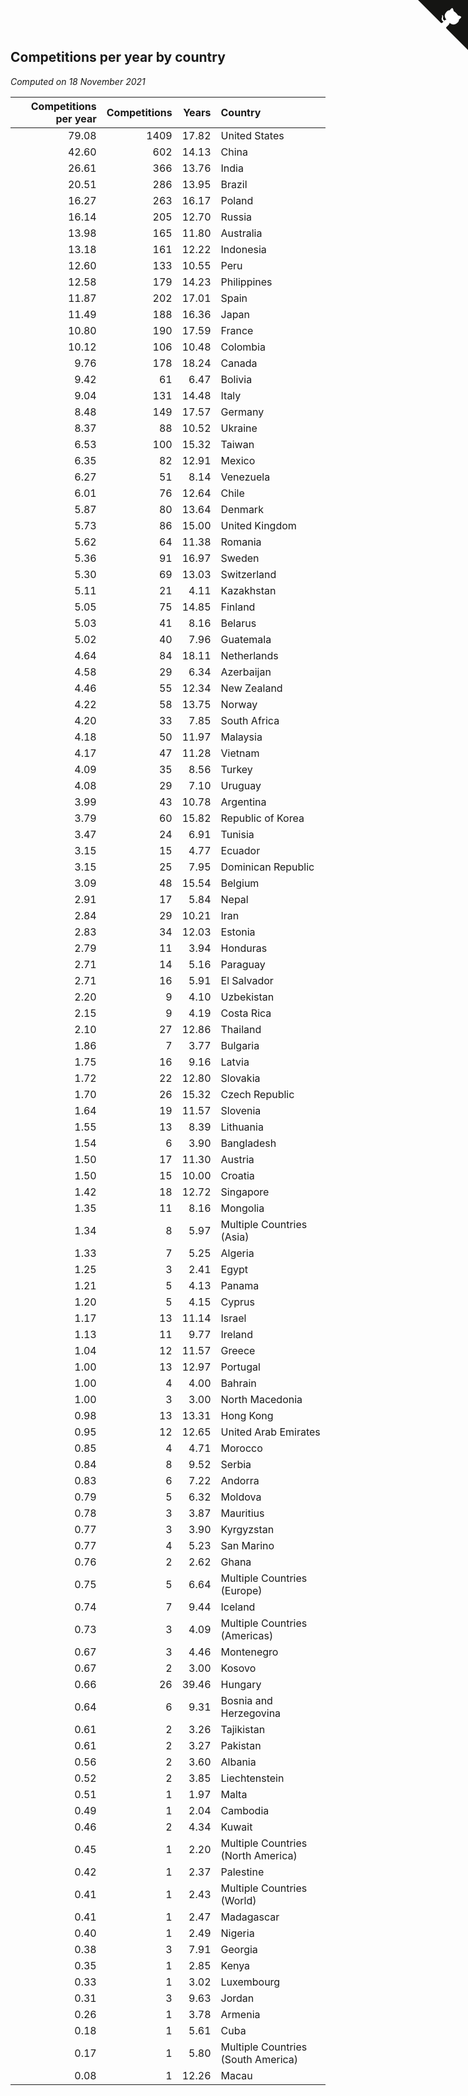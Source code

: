## Competitions per year by country

*Computed on 18 November 2021*

| Competitions per year | Competitions | Years | Country |
| ---: | ---: | ---: | :--- |
| 79.08 | 1409 | 17.82 | United States |
| 42.60 | 602 | 14.13 | China |
| 26.61 | 366 | 13.76 | India |
| 20.51 | 286 | 13.95 | Brazil |
| 16.27 | 263 | 16.17 | Poland |
| 16.14 | 205 | 12.70 | Russia |
| 13.98 | 165 | 11.80 | Australia |
| 13.18 | 161 | 12.22 | Indonesia |
| 12.60 | 133 | 10.55 | Peru |
| 12.58 | 179 | 14.23 | Philippines |
| 11.87 | 202 | 17.01 | Spain |
| 11.49 | 188 | 16.36 | Japan |
| 10.80 | 190 | 17.59 | France |
| 10.12 | 106 | 10.48 | Colombia |
| 9.76 | 178 | 18.24 | Canada |
| 9.42 | 61 | 6.47 | Bolivia |
| 9.04 | 131 | 14.48 | Italy |
| 8.48 | 149 | 17.57 | Germany |
| 8.37 | 88 | 10.52 | Ukraine |
| 6.53 | 100 | 15.32 | Taiwan |
| 6.35 | 82 | 12.91 | Mexico |
| 6.27 | 51 | 8.14 | Venezuela |
| 6.01 | 76 | 12.64 | Chile |
| 5.87 | 80 | 13.64 | Denmark |
| 5.73 | 86 | 15.00 | United Kingdom |
| 5.62 | 64 | 11.38 | Romania |
| 5.36 | 91 | 16.97 | Sweden |
| 5.30 | 69 | 13.03 | Switzerland |
| 5.11 | 21 | 4.11 | Kazakhstan |
| 5.05 | 75 | 14.85 | Finland |
| 5.03 | 41 | 8.16 | Belarus |
| 5.02 | 40 | 7.96 | Guatemala |
| 4.64 | 84 | 18.11 | Netherlands |
| 4.58 | 29 | 6.34 | Azerbaijan |
| 4.46 | 55 | 12.34 | New Zealand |
| 4.22 | 58 | 13.75 | Norway |
| 4.20 | 33 | 7.85 | South Africa |
| 4.18 | 50 | 11.97 | Malaysia |
| 4.17 | 47 | 11.28 | Vietnam |
| 4.09 | 35 | 8.56 | Turkey |
| 4.08 | 29 | 7.10 | Uruguay |
| 3.99 | 43 | 10.78 | Argentina |
| 3.79 | 60 | 15.82 | Republic of Korea |
| 3.47 | 24 | 6.91 | Tunisia |
| 3.15 | 15 | 4.77 | Ecuador |
| 3.15 | 25 | 7.95 | Dominican Republic |
| 3.09 | 48 | 15.54 | Belgium |
| 2.91 | 17 | 5.84 | Nepal |
| 2.84 | 29 | 10.21 | Iran |
| 2.83 | 34 | 12.03 | Estonia |
| 2.79 | 11 | 3.94 | Honduras |
| 2.71 | 14 | 5.16 | Paraguay |
| 2.71 | 16 | 5.91 | El Salvador |
| 2.20 | 9 | 4.10 | Uzbekistan |
| 2.15 | 9 | 4.19 | Costa Rica |
| 2.10 | 27 | 12.86 | Thailand |
| 1.86 | 7 | 3.77 | Bulgaria |
| 1.75 | 16 | 9.16 | Latvia |
| 1.72 | 22 | 12.80 | Slovakia |
| 1.70 | 26 | 15.32 | Czech Republic |
| 1.64 | 19 | 11.57 | Slovenia |
| 1.55 | 13 | 8.39 | Lithuania |
| 1.54 | 6 | 3.90 | Bangladesh |
| 1.50 | 17 | 11.30 | Austria |
| 1.50 | 15 | 10.00 | Croatia |
| 1.42 | 18 | 12.72 | Singapore |
| 1.35 | 11 | 8.16 | Mongolia |
| 1.34 | 8 | 5.97 | Multiple Countries (Asia) |
| 1.33 | 7 | 5.25 | Algeria |
| 1.25 | 3 | 2.41 | Egypt |
| 1.21 | 5 | 4.13 | Panama |
| 1.20 | 5 | 4.15 | Cyprus |
| 1.17 | 13 | 11.14 | Israel |
| 1.13 | 11 | 9.77 | Ireland |
| 1.04 | 12 | 11.57 | Greece |
| 1.00 | 13 | 12.97 | Portugal |
| 1.00 | 4 | 4.00 | Bahrain |
| 1.00 | 3 | 3.00 | North Macedonia |
| 0.98 | 13 | 13.31 | Hong Kong |
| 0.95 | 12 | 12.65 | United Arab Emirates |
| 0.85 | 4 | 4.71 | Morocco |
| 0.84 | 8 | 9.52 | Serbia |
| 0.83 | 6 | 7.22 | Andorra |
| 0.79 | 5 | 6.32 | Moldova |
| 0.78 | 3 | 3.87 | Mauritius |
| 0.77 | 3 | 3.90 | Kyrgyzstan |
| 0.77 | 4 | 5.23 | San Marino |
| 0.76 | 2 | 2.62 | Ghana |
| 0.75 | 5 | 6.64 | Multiple Countries (Europe) |
| 0.74 | 7 | 9.44 | Iceland |
| 0.73 | 3 | 4.09 | Multiple Countries (Americas) |
| 0.67 | 3 | 4.46 | Montenegro |
| 0.67 | 2 | 3.00 | Kosovo |
| 0.66 | 26 | 39.46 | Hungary |
| 0.64 | 6 | 9.31 | Bosnia and Herzegovina |
| 0.61 | 2 | 3.26 | Tajikistan |
| 0.61 | 2 | 3.27 | Pakistan |
| 0.56 | 2 | 3.60 | Albania |
| 0.52 | 2 | 3.85 | Liechtenstein |
| 0.51 | 1 | 1.97 | Malta |
| 0.49 | 1 | 2.04 | Cambodia |
| 0.46 | 2 | 4.34 | Kuwait |
| 0.45 | 1 | 2.20 | Multiple Countries (North America) |
| 0.42 | 1 | 2.37 | Palestine |
| 0.41 | 1 | 2.43 | Multiple Countries (World) |
| 0.41 | 1 | 2.47 | Madagascar |
| 0.40 | 1 | 2.49 | Nigeria |
| 0.38 | 3 | 7.91 | Georgia |
| 0.35 | 1 | 2.85 | Kenya |
| 0.33 | 1 | 3.02 | Luxembourg |
| 0.31 | 3 | 9.63 | Jordan |
| 0.26 | 1 | 3.78 | Armenia |
| 0.18 | 1 | 5.61 | Cuba |
| 0.17 | 1 | 5.80 | Multiple Countries (South America) |
| 0.08 | 1 | 12.26 | Macau |


<a href="https://github.com/jonatanklosko/wca_statistics" class="github-corner" aria-label="View source on Github"><svg width="80" height="80" viewBox="0 0 250 250" style="fill:#151513; color:#fff; position: absolute; top: 0; border: 0; right: 0;" aria-hidden="true"><path d="M0,0 L115,115 L130,115 L142,142 L250,250 L250,0 Z"></path><path d="M128.3,109.0 C113.8,99.7 119.0,89.6 119.0,89.6 C122.0,82.7 120.5,78.6 120.5,78.6 C119.2,72.0 123.4,76.3 123.4,76.3 C127.3,80.9 125.5,87.3 125.5,87.3 C122.9,97.6 130.6,101.9 134.4,103.2" fill="currentColor" style="transform-origin: 130px 106px;" class="octo-arm"></path><path d="M115.0,115.0 C114.9,115.1 118.7,116.5 119.8,115.4 L133.7,101.6 C136.9,99.2 139.9,98.4 142.2,98.6 C133.8,88.0 127.5,74.4 143.8,58.0 C148.5,53.4 154.0,51.2 159.7,51.0 C160.3,49.4 163.2,43.6 171.4,40.1 C171.4,40.1 176.1,42.5 178.8,56.2 C183.1,58.6 187.2,61.8 190.9,65.4 C194.5,69.0 197.7,73.2 200.1,77.6 C213.8,80.2 216.3,84.9 216.3,84.9 C212.7,93.1 206.9,96.0 205.4,96.6 C205.1,102.4 203.0,107.8 198.3,112.5 C181.9,128.9 168.3,122.5 157.7,114.1 C157.9,116.9 156.7,120.9 152.7,124.9 L141.0,136.5 C139.8,137.7 141.6,141.9 141.8,141.8 Z" fill="currentColor" class="octo-body"></path></svg></a><style>.github-corner:hover .octo-arm{animation:octocat-wave 560ms ease-in-out}@keyframes octocat-wave{0%,100%{transform:rotate(0)}20%,60%{transform:rotate(-25deg)}40%,80%{transform:rotate(10deg)}}@media (max-width:500px){.github-corner:hover .octo-arm{animation:none}.github-corner .octo-arm{animation:octocat-wave 560ms ease-in-out}}</style>
